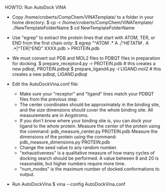 HOWTO: Run AutoDock VINA

* Copy /home/croberts/CompChem/VINATemplate/ to a folder in your home directory:
  $ cp -r /home/croberts/CompChem/VINATemplate/ ./NewTemplateFolderName
  $ cd NewTemplateFolderName

* Use "egrep" to extract the protein lines that start with ATOM, TER, or END from the first chain only:
     $ egrep "^ATOM .* A .*|^HETATM .* A .*|^TER|^END" XXXX.pdb > PROTEIN.pdb

* We must convert out PDB and MOL2 files to PDBQT files in preparation for docking.
     $ prepare_receptor4.py -r PROTEIN.pdb    # this creates a new pdbqt, PROTEIN.pdbqt
     $ prepare_ligand4.py -l LIGAND.mol2      # this creates a new pdbqt, LIGAND.pdbqt

* Edit the AutoDockVina.conf file:
     + Make sure your "receptor" and "ligand" lines match your PDBQT files from the previous step.
     + The center coordinates should be approximately in the binding site, and the
       size dimensions should cover the whole binding site. All measurements are in Angstroms.
     + If you don't know where your binding site is, you can dock your ligand to the whole protein.
       Measure the center of the protein using the command: pdb_measure_center.py PROTEIN.pdb
       Measure the dimensions of the protein using the command: pdb_measure_dimensions.py PROTEIN.pdb
     + Change the seed value to any random number.
     + "exhaustiveness" is a qualitative measure of how many cycles of docking search should be performed.
       A value between 8 and 20 is reasonable, but higher numbers require more time.
     + "num_modes" is the maximum number of docked conformations to output.

* Run AutoDockVina
     $ vina --config AutoDockVina.conf
